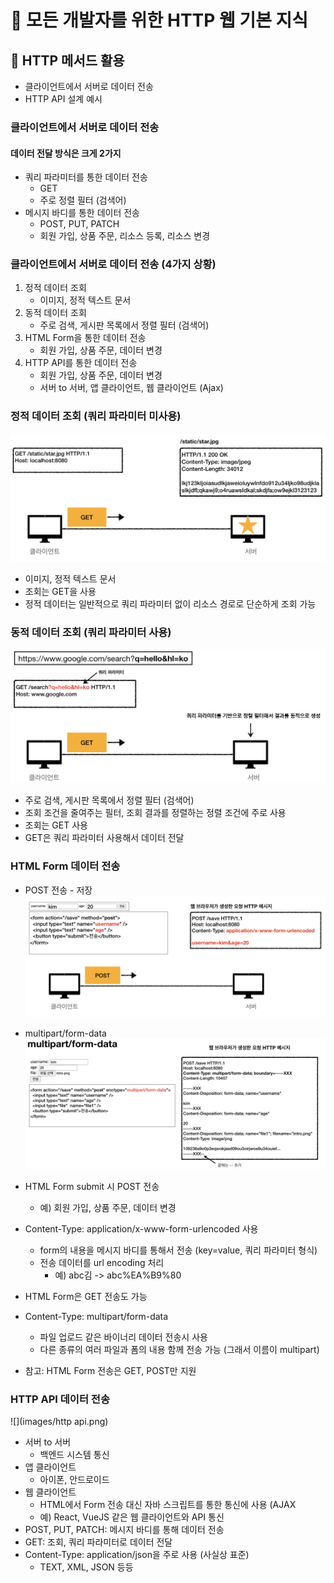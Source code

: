 # :book: 모든 개발자를 위한 HTTP 웹 기본 지식
## :pushpin: HTTP 메서드 활용

- 클라이언트에서 서버로 데이터 전송
- HTTP API 설계 예시

### 클라이언트에서 서버로 데이터 전송
#### 데이터 전달 방식은 크게 2가지
- 쿼리 파라미터를 통한 데이터 전송
  - GET
  - 주로 정렬 필터 (검색어)
- 메시지 바디를 통한 데이터 전송
  - POST, PUT, PATCH
  - 회원 가입, 상품 주문, 리소스 등록, 리소스 변경

### 클라이언트에서 서버로 데이터 전송 (4가지 상황)
1. 정적 데이터 조회
    - 이미지, 정적 텍스트 문서 
2. 동적 데이터 조회
    - 주로 검색, 게시판 목록에서 정렬 필터 (검색어)
3. HTML Form을 통한 데이터 전송
    - 회원 가입, 상품 주문, 데이터 변경
4. HTTP API를 통한 데이터 전송
    - 회원 가입, 상품 주문, 데이터 변경
    - 서버 to 서버, 앱 클라이언트, 웹 클라이언트 (Ajax)

### 정적 데이터 조회 (쿼리 파라미터 미사용)
![](images/정적데이터조회.png)

- 이미지, 정적 텍스트 문서
- 조회는 GET을 사용
- 정적 데이터는 일반적으로 쿼리 파라미터 없이 리소스 경로로 단순하게 조회 가능


### 동적 데이터 조회 (쿼리 파라미터 사용)
![](images/동적데이터조회.png)

- 주로 검색, 게시판 목록에서 정렬 필터 (검색어)
- 조회 조건을 줄여주는 필터, 조회 결과를 정렬하는 정렬 조건에 주로 사용
- 조회는 GET 사용
- GET은 쿼리 파라미터 사용해서 데이터 전달


### HTML Form 데이터 전송
- POST 전송 - 저장
![](images/form데이터전송.png)

- multipart/form-data
![](images/multipart.png)

- HTML Form submit 시 POST 전송
  - 예) 회원 가입, 상품 주문, 데이터 변경
- Content-Type: application/x-www-form-urlencoded 사용
  - form의 내용을 메시지 바디를 통해서 전송 (key=value, 쿼리 파라미터 형식)
  - 전송 데이터를 url encoding 처리
    - 예) abc김 -> abc%EA%B9%80
- HTML Form은 GET 전송도 가능
- Content-Type: multipart/form-data
  - 파일 업로드 같은 바이너리 데이터 전송시 사용
  - 다른 종류의 여러 파일과 폼의 내용 함께 전송 가능 (그래서 이름이 multipart)
- 참고: HTML Form 전송은 GET, POST만 지원


### HTTP API 데이터 전송 
![](images/http api.png)

- 서버 to 서버
  - 백엔드 시스템 통신
- 앱 클라이언트
  - 아이폰, 안드로이드
- 웹 클라이언트
  - HTML에서 Form 전송 대신 자바 스크립트를 통한 통신에 사용 (AJAX
  - 예) React, VueJS 같은 웹 클라이언트와 API 통신
- POST, PUT, PATCH: 메시지 바디를 통해 데이터 전송
- GET: 조회, 쿼리 파라미터로 데이터 전달
- Content-Type: application/json을 주로 사용 (사실상 표준)
  - TEXT, XML, JSON 등등